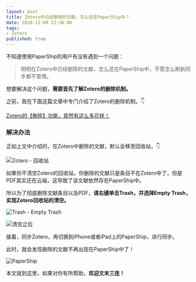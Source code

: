 ```yaml
---
layout: post
title: Zotero中已经删除的文献，怎么还在PaperShip中？
date: 2020-11-09 22:36:00
tags: 
- Zotero
published: true
---
```




不知道使用PaperShip的用户有没有遇到一个问题：

> 明明在Zotero中已经删除的文献，怎么还在PaperShip中，不管怎么刷新同步都不管用。

想要解决这个问题，**需要首先了解Zotero的删除机制。**

之前，我在下面这篇文章中专门介绍了Zotero的删除机制。👇

[Zotero的【删除】功能，竟然有这么多花样！](https://mp.weixin.qq.com/s/90S0plmWopkQMOY8Gn0NBw)

### 解决办法

正如上文中介绍的，在Zotero中删除的文献，默认会移至回收站，👇

![Zotero - 回收站](https://figurebed-iseex.oss-cn-hangzhou.aliyuncs.com/img/20201108191822.png)

如果你不清空Zotero的回收站，你删除的文献只是条目不在Zotero中了，但是PDF其实还在云端，这导致了该文献依然存在PaperShip中。

所以为了彻底删除文献条目以及PDF，**请右键单击Trash，并选择Empty Trash，实现Zotero回收站的清空。**


![Trash - Empty Trash](https://figurebed-iseex.oss-cn-hangzhou.aliyuncs.com/img/20201108193713.png)

![清空之后](https://figurebed-iseex.oss-cn-hangzhou.aliyuncs.com/img/20201108192426.png)

接着，同步Zotero，再切换到iPhone或者iPad上的PaperShip，进行同步。

此时，就会发现删除的文献不再出现在PaperShip中了！

![PaperShip](https://figurebed-iseex.oss-cn-hangzhou.aliyuncs.com/img/20201110164950.PNG)


本文就到这里，如果对你有所帮助，**欢迎文末三连！**




